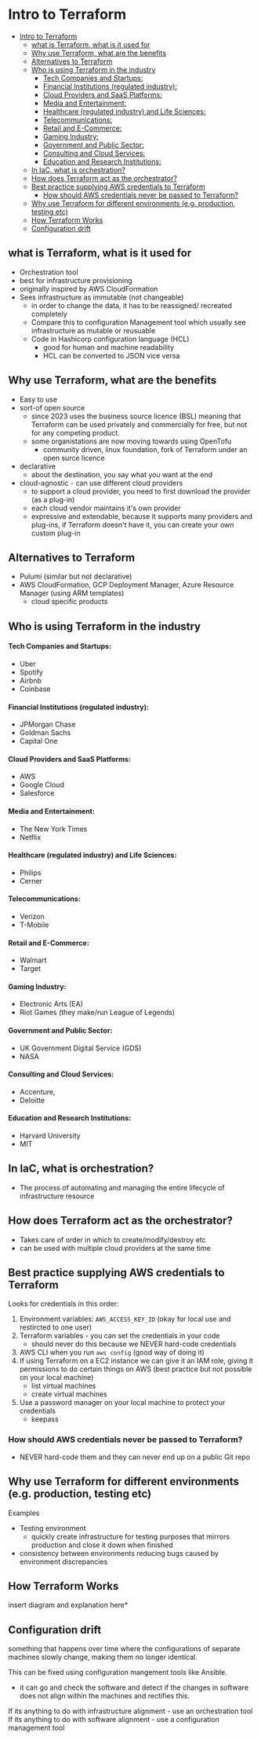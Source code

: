 # Intro to Terraform

- [Intro to Terraform](#intro-to-terraform)
  - [what is Terraform, what is it used for](#what-is-terraform-what-is-it-used-for)
  - [Why use Terraform, what are the benefits](#why-use-terraform-what-are-the-benefits)
  - [Alternatives to Terraform](#alternatives-to-terraform)
  - [Who is using Terraform in the industry](#who-is-using-terraform-in-the-industry)
      - [Tech Companies and Startups:](#tech-companies-and-startups)
      - [Financial Institutions (regulated industry):](#financial-institutions-regulated-industry)
      - [Cloud Providers and SaaS Platforms:](#cloud-providers-and-saas-platforms)
      - [Media and Entertainment:](#media-and-entertainment)
      - [Healthcare (regulated industry) and Life Sciences:](#healthcare-regulated-industry-and-life-sciences)
      - [Telecommunications:](#telecommunications)
      - [Retail and E-Commerce:](#retail-and-e-commerce)
      - [Gaming Industry:](#gaming-industry)
      - [Government and Public Sector:](#government-and-public-sector)
      - [Consulting and Cloud Services:](#consulting-and-cloud-services)
      - [Education and Research Institutions:](#education-and-research-institutions)
  - [In IaC, what is orchestration?](#in-iac-what-is-orchestration)
  - [How does Terraform act as the orchestrator?](#how-does-terraform-act-as-the-orchestrator)
  - [Best practice supplying AWS credentials to Terraform](#best-practice-supplying-aws-credentials-to-terraform)
    - [How should AWS credentials never be passed to Terraform?](#how-should-aws-credentials-never-be-passed-to-terraform)
  - [Why use Terraform for different environments (e.g. production, testing etc)](#why-use-terraform-for-different-environments-eg-production-testing-etc)
  - [How Terraform Works](#how-terraform-works)
  - [Configuration drift](#configuration-drift)


## what is Terraform, what is it used for
- Orchestration tool
- best for infrastructure provisioning
- originally inspired by AWS CloudFormation
- Sees infrastructure as immutable (not changeable)
    - in order to change the data, it has to be reassigned/ recreated completely
    - Compare this to configuration Management tool which usually see infrastructure as mutable or reusuable
  - Code in Hashicorp configuration language (HCL)
    - good for human and machine readability
    - HCL can be converted to JSON vice versa


## Why use Terraform, what are the benefits
- Easy to use
- sort-of open source
  - since 2023 uses the business source licence (BSL) meaning that Terraform can be used privately and commercially for free, but not for any competing product.
  - some organistations are now moving towards using OpenTofu
    - community driven, linux foundation, fork of Terraform under an open surce licence
- declarative
  - about the destination, you say what you want at the end
- cloud-agnostic - can use different cloud providers
  - to support a cloud provider, you need to first download the provider (as a plug-in)
  - each cloud vendor maintains it's own provider
  - expressive and extendable, because it supports many providers and plug-ins, if Terraform doesn't have it, you can create your own custom plug-in

## Alternatives to Terraform
- Pulumi (similar but not declarative)
- AWS CloudFormation, GCP Deployment Manager, Azure Resource Manager (using ARM templates)
  - cloud specific products

## Who is using Terraform in the industry
#### Tech Companies and Startups:
- Uber 
- Spotify 
- Airbnb 
- Coinbase
#### Financial Institutions (regulated industry):
- JPMorgan Chase 
- Goldman Sachs 
- Capital One
#### Cloud Providers and SaaS Platforms:
- AWS 
- Google Cloud
- Salesforce
#### Media and Entertainment:
- The New York Times
- Netflix
#### Healthcare (regulated industry) and Life Sciences:
- Philips 
- Cerner
#### Telecommunications:
- Verizon
- T-Mobile
#### Retail and E-Commerce:
- Walmart 
- Target
#### Gaming Industry:
- Electronic Arts (EA) 
- Riot Games (they make/run League of Legends)
#### Government and Public Sector:
- UK Government Digital Service (GDS) 
- NASA
#### Consulting and Cloud Services:
- Accenture,
- Deloitte
#### Education and Research Institutions:
- Harvard University
- MIT

## In IaC, what is orchestration?
- The process of automating and managing the entire lifecycle of infrastructure resource
## How does Terraform act as the orchestrator?
- Takes care of order in which to create/modify/destroy etc
- can be used with multiple cloud providers at the same time

## Best practice supplying AWS credentials to Terraform
Looks for credentials in this order:

  1. Environment variables: `AWS_ACCESS_KEY_ID` (okay for local use and restircted to one user)
  2. Terraform variables - you can set the credentials in your code
     - should never do this because we NEVER hard-code credentials
  3. AWS CLI when you run `aws config` (good way of doing it)
  4. If using Terraform on a EC2 instance we can give it an IAM role, giving it permissions to do certain things on AWS (best practice but not possible on your local machine)
     - list virtual machines
     - create virtual machines
  5. Use a password manager on your local machine to protect your credentials
     - keepass

### How should AWS credentials never be passed to Terraform?
- NEVER hard-code them and they can never end up on a public Git repo

## Why use Terraform for different environments (e.g. production, testing etc)
Examples
- Testing environment
  - quickly create infrastructure for testing purposes that mirrors production and close it down when finished
- consistency between environments reducing bugs caused by environment discrepancies

## How Terraform Works
insert diagram and explanation here*

## Configuration drift
something that happens over time where the configurations of separate machines slowly change, making them no longer identical.

This can be fixed using configuration mangement tools like Ansible.
- it can go and check the software and detect if the changes in software does not align within the machines and rectifies this.

If its anything to do with infrastructure alignment - use an orchestration tool
If its anything to do with software alignment - use a configuration management tool